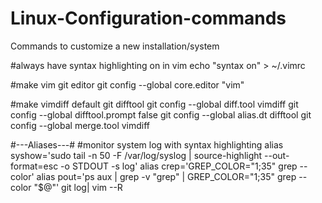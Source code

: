 Linux-Configuration-commands
============================

Commands to customize a new installation/system

#always have syntax highlighting on in vim
echo "syntax on" > ~/.vimrc

#make vim git editor
git config --global core.editor "vim"

#make vimdiff default git difftool
git config --global diff.tool vimdiff
git config --global difftool.prompt false
git config --global alias.dt difftool
git config --global merge.tool vimdiff


#---Aliases---#
#monitor system log with syntax highlighting
alias syshow='sudo tail -n 50 -F /var/log/syslog | source-highlight --out-format=esc -o STDOUT -s log'
alias crep='GREP_COLOR="1;35" grep --color'
alias pout='ps aux | grep -v "grep" | GREP_COLOR="1;35" grep --color "$@"'
git log| vim --R


